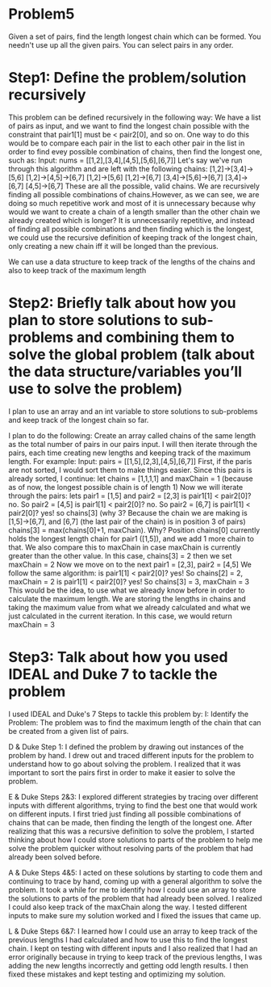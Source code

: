 # Problem5

Given a set of pairs, find the length longest chain which can be formed. You needn't use up all the given pairs. You can select pairs in any order. 

# Step1: Define the problem/solution recursively

This problem can be defined recursively in the following way:
We have a list of pairs as input, and we want to find the longest chain possible with the constraint that pair1[1] must be < pair2[0], and so on. 
One way to do this would be to compare each pair in the list to each other pair in the list in order to find evey possible combination of chains, then find the longest one, such as:
Input: nums = [[1,2],[3,4],[4,5],[5,6],[6,7]]
Let's say we've run through this algorithm and are left with the following chains:
[1,2]->[3,4]->[5,6]
[1,2]->[4,5]->[6,7]
[1,2]->[5,6]
[1,2]->[6,7]
[3,4]->[5,6]->[6,7]
[3,4]->[6,7]
[4,5]->[6,7]
These are all the possible, valid chains. We are recursively finding all possible combinations of chains.However, as we can see, we are doing so much repetitive work and most of it is unnecessary because why would we want to create a chain of a length smaller than the other chain we already created which is longer? It is unnecessarily repetitive, and instead of finding all possible combinations and then finding which is the longest, we could use the recursive definition of keeping track of the longest chain, only creating a new chain iff it will be longed than the previous. 

We can use a data structure to keep track of the lengths of the chains and also to keep track of the maximum length

# Step2: Briefly talk about how you plan to store solutions to sub-problems and combining them to solve the global problem (talk about the data structure/variables you’ll use to solve the problem)

I plan to use an array and an int variable to store solutions to sub-problems and keep track of the longest chain so far. 

I plan to do the following:
Create an array called chains of the same length as the total number of pairs in our pairs input. I will then iterate through the pairs, each time creating new lengths and keeping track of the maximum length.
For example: Input: pairs = [[1,5],[2,3],[4,5],[6,7]]
First, if the paris are not sorted, I would sort them to make things easier. Since this pairs is already sorted, I continue:
let chains = [1,1,1,1] and maxChain = 1 (because as of now, the longest possible chain is of length 1)
Now we will iterate through the pairs:
lets pair1 = [1,5] and pair2 = [2,3]
is pair1[1] < pair2[0]? no. So pair2 = [4,5]
is pair1[1] < pair2[0]? no. So pair2 = [6,7]
is pair1[1] < pair2[0]? yes! so chains[3] (why 3? Because the chain we are making is [1,5]->[6,7], and [6,7] (the last pair of the chain) is in position 3 of pairs) chains[3] = max(chains[0]+1, maxChain). Why? Position chains[0] currently holds the longest length chain for pair1 ([1,5]), and we add 1 more chain to that. We also compare this to maxChain in case maxChain is currently greater than the other value. 
In this case, chains[3] = 2
then we set maxChain = 2
Now we move on to the next pair1 = [2,3], pair2 = [4,5]
We follow the same algorithm:
is pair1[1] < pair2[0]? yes! So chains[2] = 2, maxChain = 2
is pair1[1] < pair2[0]? yes! So chains[3] = 3, maxChain = 3
This would be the idea, to use what we already know before in order to calculate the maximum length. We are storing the lengths in chains and taking the maximum value from what we already calculated and what we just calculated in the current iteration. 
In this case, we would return maxChain = 3

# Step3: Talk about how you used IDEAL and Duke 7 to tackle the problem

I used IDEAL and Duke's 7 Steps to tackle this problem by:
I: Identify the Problem: The problem was to find the maximum length of the chain that can be created from a given list of pairs.

D & Duke Step 1: I defined the problem by drawing out instances of the problem by hand. I drew out and traced different inputs for the problem to understand how to go about solving the problem. I realized that it was important to sort the pairs first in order to make it easier to solve the problem. 

E & Duke Steps 2&3: I explored different strategies by tracing over different inputs with different algorithms, trying to find the best one that would work on different inputs. I first tried just finding all possible combinations of chains that can be made, then finding the length of the longest one. After realizing that this was a recursive definition to solve the problem, I started thinking about how I could store solutions to parts of the problem to help me solve the problem quicker without resolving parts of the problem that had already been solved before.  

A & Duke Steps 4&5: I acted on these solutions by starting to code them and continuing to trace by hand, coming up with a general algorithm to solve the problem. It took a while for me to identify how I could use an array to store the solutions to parts of the problem that had already been solved. I realized I could also keep track of the maxChain along the way. I tested different inputs to make sure my solution worked and I fixed the issues that came up. 

L & Duke Steps 6&7: I learned how I could use an array to keep track of the previous lengths I had calculated and how to use this to find the longest chain. I kept on testing with different inputs and I also realized that I had an error originally because in trying to keep track of the previous lengths, I was adding the new lengths incorrectly and getting odd length results. I then fixed these mistakes and kept testing and optimizing my solution. 